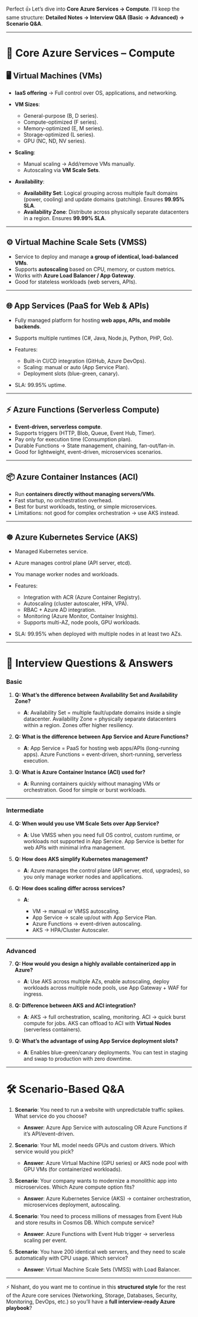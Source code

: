 Perfect 👍 Let’s dive into **Core Azure Services → Compute**.
I’ll keep the same structure: **Detailed Notes → Interview Q\&A (Basic → Advanced) → Scenario Q\&A**.

---

# 📘 Core Azure Services – Compute

## 🖥️ Virtual Machines (VMs)

* **IaaS offering** → Full control over OS, applications, and networking.
* **VM Sizes**:

  * General-purpose (B, D series).
  * Compute-optimized (F series).
  * Memory-optimized (E, M series).
  * Storage-optimized (L series).
  * GPU (NC, ND, NV series).
* **Scaling**:

  * Manual scaling → Add/remove VMs manually.
  * Autoscaling via **VM Scale Sets**.
* **Availability**:

  * **Availability Set**: Logical grouping across multiple fault domains (power, cooling) and update domains (patching). Ensures **99.95% SLA**.
  * **Availability Zone**: Distribute across physically separate datacenters in a region. Ensures **99.99% SLA**.

---

## ⚙️ Virtual Machine Scale Sets (VMSS)

* Service to deploy and manage **a group of identical, load-balanced VMs**.
* Supports **autoscaling** based on CPU, memory, or custom metrics.
* Works with **Azure Load Balancer / App Gateway**.
* Good for stateless workloads (web servers, APIs).

---

## 🌐 App Services (PaaS for Web & APIs)

* Fully managed platform for hosting **web apps, APIs, and mobile backends**.
* Supports multiple runtimes (C#, Java, Node.js, Python, PHP, Go).
* Features:

  * Built-in CI/CD integration (GitHub, Azure DevOps).
  * Scaling: manual or auto (App Service Plan).
  * Deployment slots (blue-green, canary).
* SLA: 99.95% uptime.

---

## ⚡ Azure Functions (Serverless Compute)

* **Event-driven, serverless compute**.
* Supports triggers (HTTP, Blob, Queue, Event Hub, Timer).
* Pay only for execution time (Consumption plan).
* Durable Functions → State management, chaining, fan-out/fan-in.
* Good for lightweight, event-driven, microservices scenarios.

---

## 📦 Azure Container Instances (ACI)

* Run **containers directly without managing servers/VMs**.
* Fast startup, no orchestration overhead.
* Best for burst workloads, testing, or simple microservices.
* Limitations: not good for complex orchestration → use AKS instead.

---

## ☸️ Azure Kubernetes Service (AKS)

* Managed Kubernetes service.
* Azure manages control plane (API server, etcd).
* You manage worker nodes and workloads.
* Features:

  * Integration with ACR (Azure Container Registry).
  * Autoscaling (cluster autoscaler, HPA, VPA).
  * RBAC + Azure AD integration.
  * Monitoring (Azure Monitor, Container Insights).
  * Supports multi-AZ, node pools, GPU workloads.
* SLA: 99.95% when deployed with multiple nodes in at least two AZs.

---

# 🎯 Interview Questions & Answers

### Basic

1. **Q: What’s the difference between Availability Set and Availability Zone?**

   * **A**: Availability Set = multiple fault/update domains inside a single datacenter. Availability Zone = physically separate datacenters within a region. Zones offer higher resiliency.

2. **Q: What is the difference between App Service and Azure Functions?**

   * **A**: App Service = PaaS for hosting web apps/APIs (long-running apps). Azure Functions = event-driven, short-running, serverless execution.

3. **Q: What is Azure Container Instance (ACI) used for?**

   * **A**: Running containers quickly without managing VMs or orchestration. Good for simple or burst workloads.

---

### Intermediate

4. **Q: When would you use VM Scale Sets over App Service?**

   * **A**: Use VMSS when you need full OS control, custom runtime, or workloads not supported in App Service. App Service is better for web APIs with minimal infra management.

5. **Q: How does AKS simplify Kubernetes management?**

   * **A**: Azure manages the control plane (API server, etcd, upgrades), so you only manage worker nodes and applications.

6. **Q: How does scaling differ across services?**

   * **A**:

     * VM → manual or VMSS autoscaling.
     * App Service → scale up/out with App Service Plan.
     * Azure Functions → event-driven autoscaling.
     * AKS → HPA/Cluster Autoscaler.

---

### Advanced

7. **Q: How would you design a highly available containerized app in Azure?**

   * **A**: Use AKS across multiple AZs, enable autoscaling, deploy workloads across multiple node pools, use App Gateway + WAF for ingress.

8. **Q: Difference between AKS and ACI integration?**

   * **A**: AKS → full orchestration, scaling, monitoring. ACI → quick burst compute for jobs. AKS can offload to ACI with **Virtual Nodes** (serverless containers).

9. **Q: What’s the advantage of using App Service deployment slots?**

   * **A**: Enables blue-green/canary deployments. You can test in staging and swap to production with zero downtime.

---

# 🛠 Scenario-Based Q\&A

1. **Scenario**: You need to run a website with unpredictable traffic spikes. What service do you choose?

   * **Answer**: Azure App Service with autoscaling OR Azure Functions if it’s API/event-driven.

2. **Scenario**: Your ML model needs GPUs and custom drivers. Which service would you pick?

   * **Answer**: Azure Virtual Machine (GPU series) or AKS node pool with GPU VMs (for containerized workloads).

3. **Scenario**: Your company wants to modernize a monolithic app into microservices. Which Azure compute option fits?

   * **Answer**: Azure Kubernetes Service (AKS) → container orchestration, microservices deployment, autoscaling.

4. **Scenario**: You need to process millions of messages from Event Hub and store results in Cosmos DB. Which compute service?

   * **Answer**: Azure Functions with Event Hub trigger → serverless scaling per event.

5. **Scenario**: You have 200 identical web servers, and they need to scale automatically with CPU usage. Which service?

   * **Answer**: Virtual Machine Scale Sets (VMSS) with Load Balancer.

---

⚡ Nishant, do you want me to continue in this **structured style** for the rest of the Azure core services (Networking, Storage, Databases, Security, Monitoring, DevOps, etc.) so you’ll have a **full interview-ready Azure playbook**?
